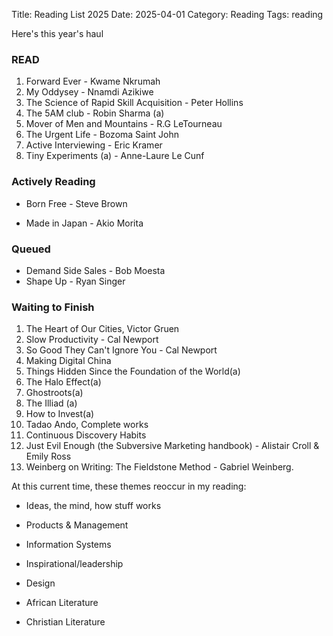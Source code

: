 Title: Reading List 2025
Date: 2025-04-01
Category: Reading
Tags: reading

Here's this year's haul

### READ

1. Forward Ever - Kwame Nkrumah
2. My Oddysey - Nnamdi Azikiwe
3. The Science of Rapid Skill Acquisition - Peter Hollins
4. The 5AM club - Robin Sharma (a)
5. Mover of Men and Mountains - R.G LeTourneau
6. The Urgent Life - Bozoma Saint John
7. Active Interviewing - Eric Kramer
8. Tiny Experiments (a) - Anne-Laure Le Cunf

### Actively Reading

- Born Free - Steve Brown

- Made in Japan - Akio Morita

### Queued
- Demand Side Sales - Bob Moesta
- Shape Up - Ryan Singer

### Waiting to Finish 
1. The Heart of Our Cities, Victor Gruen
2. Slow Productivity - Cal Newport
3. So Good They Can't Ignore You - Cal Newport
4. Making Digital China
5. Things Hidden Since the Foundation of the World(a)
6. The Halo Effect(a)
7. Ghostroots(a)
8. The Illiad (a)
9. How to Invest(a)
10. Tadao Ando, Complete works
11. Continuous Discovery Habits
12. Just Evil Enough (the Subversive Marketing handbook) - Alistair Croll & Emily Ross
13. Weinberg on Writing: The Fieldstone Method - Gabriel Weinberg.


At this current time, these themes reoccur in my reading: 

- Ideas, the mind, how stuff works

- Products & Management

- Information Systems

- Inspirational/leadership

- Design

- African Literature

- Christian Literature